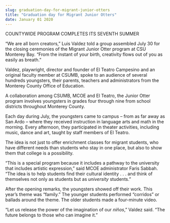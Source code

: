 ```yaml
---
slug: graduation-day-for-migrant-junior-otters
title: "Graduation day for Migrant Junior Otters"
date: January 01 2020
---
```


<p>COUNTYWIDE PROGRAM COMPLETES ITS SEVENTH SUMMER </p><p>“We are all born creators,” Luis Valdez told a group assembled July 30 for the closing ceremonies of the Migrant Junior Otter program at CSU Monterey Bay. “From the instant of your birth, creativity flows out of you as easily as breath.”
</p><p>Valdez, playwright, director and founder of El Teatro Campesino and an original faculty member at CSUMB, spoke to an audience of several hundreds youngsters, their parents, teachers and administrators from the Monterey County Office of Education.
</p><p>A collaboration among CSUMB,  MCOE and El Teatro, the Junior Otter program involves youngsters in grades four through nine from school districts throughout Monterey County.
</p><p>Each day during July, the youngsters came to campus – from as far away as San Ardo – where they received instruction in language arts and math in the morning. Every afternoon, they participated in theater activities, including music, dance and art, taught by staff members of El Teatro.
</p><p>The idea is not just to offer enrichment classes for migrant students, who have different needs than students who stay in one place, but also to show them that college is a possibility.
</p><p>“This is a special program because it includes a pathway to the university that includes artistic expression,” said MCOE administrator Faris Sabbah. “The idea is to help students find their cultural identity . . . and think of themselves not only as students but as <em>university</em> students.”
</p><p>After the opening remarks, the youngsters showed off their work. This year’s theme was “family.” The younger students performed “corridos” or ballads around the theme. The older students made a four&#45;minute video.
</p><p>“Let us release the power of the imagination of our <em>niños</em>,” Valdez said. “The future belongs to those who can imagine it.”
</p>
